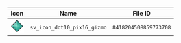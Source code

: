 | Icon | Name | File ID |
| ---  | ---  | ---     |
| ![](sv_icon_dot10_pix16_gizmo.png) | `sv_icon_dot10_pix16_gizmo` | `8418204508859773708` |
